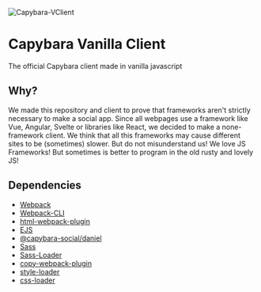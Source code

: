 ![Capybara-VClient](https://i.imgur.com/i7lX7qp.png)


# Capybara Vanilla Client
The official Capybara client made in vanilla javascript


## Why?
We made this repository and client to prove that frameworks aren't strictly necessary to make a social app.
Since all webpages use a framework like Vue, Angular, Svelte or libraries like React, we decided to make a none-framework client.
We think that all this frameworks may cause different sites to be (sometimes) slower. But do not misunderstand us! We love JS Frameworks! But sometimes is better to program in the old rusty and lovely JS!

## Dependencies

- [Webpack](https://www.npmjs.com/package/webpack)
- [Webpack-CLI](https://www.npmjs.com/package/webpack-cli)
- [html-webpack-plugin](https://www.npmjs.com/package/html-webpack-plugin)
- [EJS](https://www.npmjs.com/package/ejs)
- [@capybara-social/daniel](https://www.npmjs.com/package/@capybara-social/daniel)
- [Sass](https://www.npmjs.com/package/sass)
- [Sass-Loader](https://www.npmjs.com/package/sass-loader)
- [copy-webpack-plugin](https://www.npmjs.com/package/copy-webpack-plugin)
- [style-loader](https://www.npmjs.com/package/style-loader)
- [css-loader](https://www.npmjs.com/package/css-loader)
